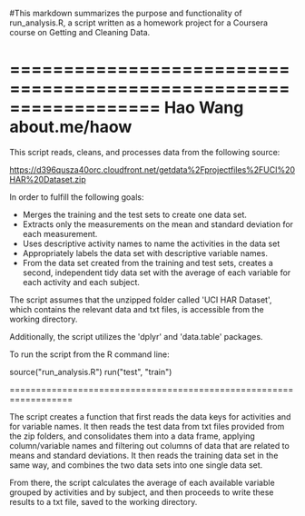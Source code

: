 #This markdown summarizes the purpose and functionality of run_analysis.R, a script written as a homework project for a Coursera course on Getting and Cleaning Data.

==================================================================
Hao Wang
about.me/haow
==================================================================

This script reads, cleans, and processes data from the following source: 

https://d396qusza40orc.cloudfront.net/getdata%2Fprojectfiles%2FUCI%20HAR%20Dataset.zip 

In order to fulfill the following goals:
 
- Merges the training and the test sets to create one data set.
- Extracts only the measurements on the mean and standard deviation for each measurement. 
- Uses descriptive activity names to name the activities in the data set
- Appropriately labels the data set with descriptive variable names. 
- From the data set created from the training and test sets, creates a second, independent tidy data set with the average of each variable for each activity and each subject.

The script assumes that the unzipped folder called 'UCI HAR Dataset', which contains the relevant data and txt files, is accessible from the working directory.

Additionally, the script utilizes the 'dplyr' and 'data.table' packages.

To run the script from the R command line:

source("run_analysis.R")
run("test", "train")

==================================================================

The script creates a function that first reads the data keys for activities and for variable names.  It then reads the test data from txt files provided from the zip folders, and consolidates them into a data frame, applying column/variable names and filtering out columns of data that are related to means and standard deviations.  It then reads the training data set in the same way, and combines the two data sets into one single data set.

From there, the script calculates the average of each available variable grouped by activities and by subject, and then proceeds to write these results to a txt file, saved to the working directory.


